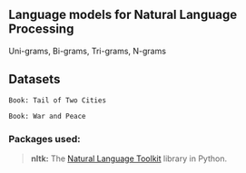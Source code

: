 ## Language models for Natural Language Processing 
Uni-grams, Bi-grams, Tri-grams, N-grams

## Datasets

``` Book: Tail of Two Cities ```

``` Book: War and Peace ```

### Packages used:

> **nltk:** The  [Natural Language Toolkit](http://nltk.org/l) library in Python.



